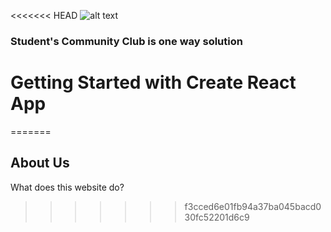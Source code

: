 <<<<<<< HEAD
![alt text](./Assets/SCC.svg)

### Student's Community Club is one way solution 

# Getting Started with Create React App
=======
## About Us
What does this website do?
>>>>>>> f3cced6e01fb94a37ba045bacd030fc52201d6c9

